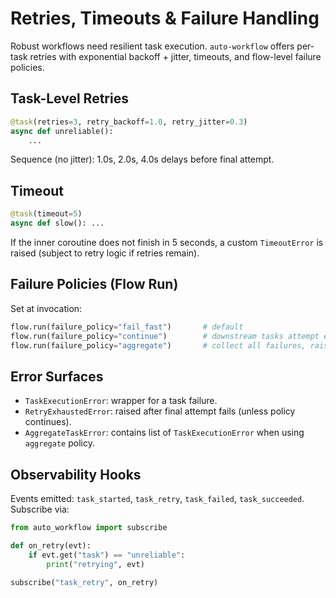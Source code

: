 # Retries, Timeouts & Failure Handling

Robust workflows need resilient task execution. `auto-workflow` offers per-task retries with exponential backoff + jitter, timeouts, and flow-level failure policies.

## Task-Level Retries
```python
@task(retries=3, retry_backoff=1.0, retry_jitter=0.3)
async def unreliable():
    ...
```
Sequence (no jitter): 1.0s, 2.0s, 4.0s delays before final attempt.

## Timeout
```python
@task(timeout=5)
async def slow(): ...
```
If the inner coroutine does not finish in 5 seconds, a custom `TimeoutError` is raised (subject to retry logic if retries remain).

## Failure Policies (Flow Run)
Set at invocation:
```python
flow.run(failure_policy="fail_fast")       # default
flow.run(failure_policy="continue")        # downstream tasks attempt even if upstream failed
flow.run(failure_policy="aggregate")       # collect all failures, raise AggregateTaskError at end
```

## Error Surfaces
- `TaskExecutionError`: wrapper for a task failure.
- `RetryExhaustedError`: raised after final attempt fails (unless policy continues).
- `AggregateTaskError`: contains list of `TaskExecutionError` when using `aggregate` policy.

## Observability Hooks
Events emitted: `task_started`, `task_retry`, `task_failed`, `task_succeeded`.
Subscribe via:
```python
from auto_workflow import subscribe

def on_retry(evt):
    if evt.get("task") == "unreliable":
        print("retrying", evt)

subscribe("task_retry", on_retry)
```